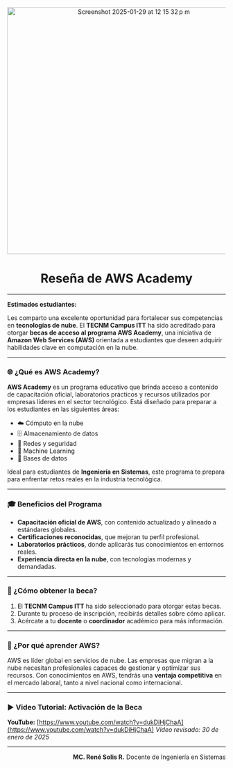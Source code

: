 

<div align="center">

<img width="568" alt="Screenshot 2025-01-29 at 12 15 32 p m" src="https://github.com/user-attachments/assets/1c8e39c5-61cd-4c98-8b2c-36c94cbedd64" />

# Reseña de AWS Academy

</div>

---

**Estimados estudiantes:**

Les comparto una excelente oportunidad para fortalecer sus competencias en **tecnologías de nube**. El **TECNM Campus ITT** ha sido acreditado para otorgar **becas de acceso al programa AWS Academy**, una iniciativa de **Amazon Web Services (AWS)** orientada a estudiantes que deseen adquirir habilidades clave en computación en la nube.

---

### 🌐 ¿Qué es AWS Academy?

**AWS Academy** es un programa educativo que brinda acceso a contenido de capacitación oficial, laboratorios prácticos y recursos utilizados por empresas líderes en el sector tecnológico. Está diseñado para preparar a los estudiantes en las siguientes áreas:

* ☁️ Cómputo en la nube
* 🗄️ Almacenamiento de datos
* 🔐 Redes y seguridad
* 🤖 Machine Learning
* 🧠 Bases de datos

Ideal para estudiantes de **Ingeniería en Sistemas**, este programa te prepara para enfrentar retos reales en la industria tecnológica.

---

### 🎓 Beneficios del Programa

* **Capacitación oficial de AWS**, con contenido actualizado y alineado a estándares globales.
* **Certificaciones reconocidas**, que mejoran tu perfil profesional.
* **Laboratorios prácticos**, donde aplicarás tus conocimientos en entornos reales.
* **Experiencia directa en la nube**, con tecnologías modernas y demandadas.

---

### 📝 ¿Cómo obtener la beca?

1. El **TECNM Campus ITT** ha sido seleccionado para otorgar estas becas.
2. Durante tu proceso de inscripción, recibirás detalles sobre cómo aplicar.
3. Acércate a tu **docente** o **coordinador** académico para más información.

---

### 🚀 ¿Por qué aprender AWS?

AWS es líder global en servicios de nube. Las empresas que migran a la nube necesitan profesionales capaces de gestionar y optimizar sus recursos. Con conocimientos en AWS, tendrás una **ventaja competitiva** en el mercado laboral, tanto a nivel nacional como internacional.

---

### ▶️ Video Tutorial: Activación de la Beca

**YouTube:** [https://www.youtube.com/watch?v=dukDiHjChaA](https://www.youtube.com/watch?v=dukDiHjChaA)
*Video revisado: 30 de enero de 2025*

---

<div align="right">

**MC. René Solis R.**
Docente de Ingeniería en Sistemas

</div>


